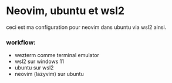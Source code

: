 # Neovim, ubuntu et wsl2
ceci est ma configuration pour neovim dans ubuntu via wsl2 ainsi.

### workflow:
- wezterm comme terminal emulator
- wsl2 sur windows 11
- ubuntu sur wsl2
- neovim (lazyvim) sur ubuntu
